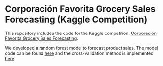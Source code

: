 # Corporación Favorita Grocery Sales Forecasting (Kaggle Competition)
This repository includes the code for the Kaggle competition: [Corporación Favorita Grocery Sales Forecasting](https://www.kaggle.com/c/favorita-grocery-sales-forecasting). 

We developed a random forest model to forecast product sales. The model code can be found [here](https://github.com/aagarwal4/Kaggle_Grocery_Sales_Forecast/blob/master/GrocerySales_06.ipynb) and the cross-validation method is implemented [here](https://github.com/aagarwal4/Kaggle_Grocery_Sales_Forecast/blob/master/GrocerySales_cross_val.ipynb).
